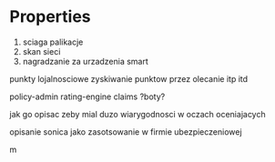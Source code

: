 # Properties
1. sciaga palikacje
2. skan sieci
3. nagradzanie za urzadzenia smart

punkty lojalnosciowe
zyskiwanie punktow przez olecanie itp itd

policy-admin
rating-engine
claims
?boty?

jak go opisac zeby mial duzo wiarygodnosci w oczach oceniajacych

opisanie sonica jako zasotsowanie w firmie ubezpieczeniowej

m
